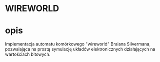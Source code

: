 # WIREWORLD

# opis
Implementacja automatu komórkowego "wireworld" Braiana Silvermana, pozwalająca na prostą symulację układów elektronicznych działających na wartościach bitowych.
